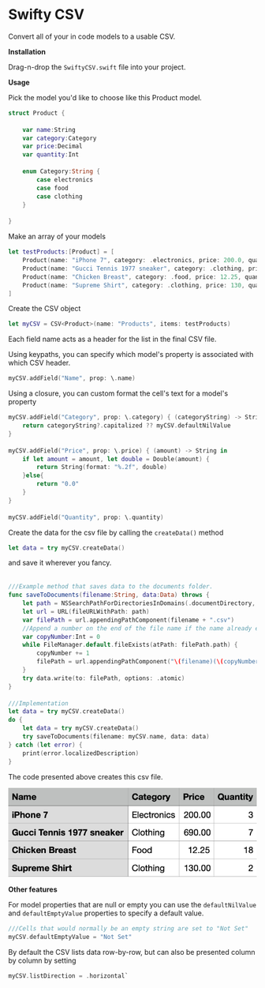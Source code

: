 # Swifty CSV
Convert all of your in code models to a usable CSV.

**Installation**

Drag-n-drop the `SwiftyCSV.swift` file into your project.


**Usage**



Pick the model you'd like to choose like this Product model.
```swift
struct Product {

    var name:String
    var category:Category
    var price:Decimal
    var quantity:Int
    
    enum Category:String {
        case electronics
        case food
        case clothing
    }
    
}
```

Make an array of your models
```swift
let testProducts:[Product] = [
    Product(name: "iPhone 7", category: .electronics, price: 200.0, quantity: 3),
    Product(name: "Gucci Tennis 1977 sneaker", category: .clothing, price: 690.0, quantity: 7),
    Product(name: "Chicken Breast", category: .food, price: 12.25, quantity: 18),
    Product(name: "Supreme Shirt", category: .clothing, price: 130, quantity: 2)
]
```


Create the CSV object

```swift
let myCSV = CSV<Product>(name: "Products", items: testProducts)
```
Each field name acts as a header for the list in the final CSV file.

Using keypaths, you can specify which model's property is associated with which CSV header.
```swift
myCSV.addField("Name", prop: \.name)
```

Using a closure, you can custom format the cell's text for a model's property
```swift
myCSV.addField("Category", prop: \.category) { (categoryString) -> String in
    return categoryString?.capitalized ?? myCSV.defaultNilValue
}

myCSV.addField("Price", prop: \.price) { (amount) -> String in
    if let amount = amount, let double = Double(amount) {
        return String(format: "%.2f", double)
    }else{
        return "0.0"
    }
}

myCSV.addField("Quantity", prop: \.quantity)
```
Create the data for the csv file by calling the `createData()` method
```swift
let data = try myCSV.createData()
```
and save it wherever you fancy.

```swift

///Example method that saves data to the documents folder.
func saveToDocuments(filename:String, data:Data) throws {
    let path = NSSearchPathForDirectoriesInDomains(.documentDirectory, .userDomainMask, true)[0] as String
    let url = URL(fileURLWithPath: path)
    var filePath = url.appendingPathComponent(filename + ".csv")
    //Append a number on the end of the file name if the name already exists.
    var copyNumber:Int = 0
    while FileManager.default.fileExists(atPath: filePath.path) {
        copyNumber += 1
        filePath = url.appendingPathComponent("\(filename)(\(copyNumber)).csv")
    }
    try data.write(to: filePath, options: .atomic)
}

///Implementation
let data = try myCSV.createData()
do {
    let data = try myCSV.createData()
    try saveToDocuments(filename: myCSV.name, data: data)
} catch (let error) {
    print(error.localizedDescription)
}
```

The code presented above creates this csv file.

![](ProductsCSV.png)

**Other features**

For model properties that are null or empty you can use the  `defaultNilValue` and `defaultEmptyValue` properties to specify a default value.
```swift
///Cells that would normally be an empty string are set to "Not Set"
myCSV.defaultEmptyValue = "Not Set"
```

By default the CSV lists data row-by-row, but can also be presented column by column by setting

```swift
myCSV.listDirection = .horizontal`
```
